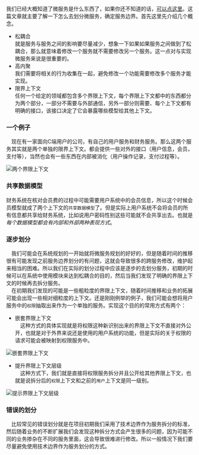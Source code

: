 我们已经大概知道了微服务是什么东西了，如果你还不知道的话，[可以点这里](https://itweknow.cn/detail?id=48)。这篇文章就主要了解一下怎么去划分微服务，确定服务边界。首先这里先介绍几个概念。
* 松耦合  
  就是服务与服务之间的影响要尽量减少，想象一下如果如果服务之间做到了松耦合，那么就意味着修改一个服务就不需要修改另一个服务。这一点对与实现微服务来说是很重要的。
* 高内聚  
  我们需要将相关的行为收集在一起，避免修改一个功能需要修改多个服务才能实现。
* 限界上下文  
  任何一个给定的领域都包含多个界限上下文，每个界限上下文都中的东西都分为两个部分，一部分不需要与外部通信，另外一部分则需要、每个上下文都有明确的接口，该接口决定了它会暴露哪些模型给其他上下文。
### 一个例子
&emsp;现在有一家面向C端用户的公司，有自己的用户服务和财务服务。那么这两个服务其实就是两个单独的限界上下文。都会提供一些对外的接口（用户信息，会员，支付等），当然也会有一些东西在内部被消化（用户操作记录，支付过程等）。  

![两个界限上下文](https://g-blog.oss-cn-beijing.aliyuncs.com/image/51-01.png)
### 共享数据模型
财务系统在核对会员费的过程中可能需要用户系统中的会员信息，所以这个时候会员模型就成了两个上下文的`共享数据模型`了。但是实际上用户系统不会将会员的所有信息都共享给财务系统，比如说用户密码性别这些可能就不会共享出去。也就是*每个数据模型都会有内部和外部两种表现方式*。
### 逐步划分
&emsp;我们可能会在系统规划的一开始就将微服务规划的好好的，但是随着时间的推移很有可能发现之前服务边界划分的有问题，这就会导致很多的跨服务修改，维护起来相当的困难。所以我们在实际的划分过程中应该是逐步的去划分服务，初期的时候可以在系统中使用模块来达到松耦合的目的，然后当我们发现了明确的界限上下文的时候再去拆分服务。  
&emsp;在初期我们发现的可能是一些粗粒度的界限上下文，随着时间推移和业务的拓展可能会出现一些相对细粒度的上下文。还是刚刚例举的例子，我们可能会想将用户服务中的`权限`抽取出来作为一个单独的服务。实现这个目的的常用方式有两个：
* 嵌套界限上下文  
&emsp;这种方式的具体实现就是将权限这种新识别出来的界限上下文不直接对外公开，也就是对于外界来说还是使用的用户系统的功能，但是实际的关于权限的请求可能会被映射到权限服务中。  

![嵌套界限上下文](https://g-blog.oss-cn-beijing.aliyuncs.com/image/51-02.png)
* 提升界限上下文层级  
&emsp;这种方式下，我们就是直接将权限服务拆分并且公开给其他界限上下文，也就是说拆分后的`权限`上下文和之前的`用户`上下文是同一级别。  

![提示界限上下文层级](https://g-blog.oss-cn-beijing.aliyuncs.com/image/51-03.png)
### 错误的划分
&emsp;比较常见的错误划分就是在项目初期我们采用了技术边界作为服务拆分的标准，然后随着业务的不断扩展我们会发现这种拆分方式会产生很多的问题，因为可能不同的业务掺杂在不同的服务里面，这会导致很难进行修改。所以一般情况下我们要尽量避免使用技术边界作为服务划分的方式。
